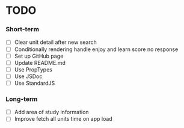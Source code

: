 # TODO

### Short-term

- [ ] Clear unit detail after new search
- [ ] Conditionally rendering handle enjoy and learn score no response
- [ ] Set up GitHub page
- [ ] Update README.md
- [ ] Use PropTypes
- [ ] Use JSDoc
- [ ] Use StandardJS

### Long-term

- [ ] Add area of study information
- [ ] Improve fetch all units time on app load
